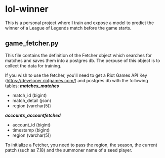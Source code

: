 # lol-winner
This is a personal project where I train and expose a model to predict the winner of a League of Legends match before the game starts.

## game_fetcher.py
This file contains the definition of the Fetcher object which searches for matches and saves them into a postgres db. The perpuse of this object is to collect the data for training.

If you wish to use the fetcher, you'll need to get a Riot Games API Key (https://developer.riotgames.com/) and postgres db with the following tables:
***matches_matches***
- match_id (bigint)
- match_detail (json)
- region (varchar(5))

***accounts_accountfetched***
- account_id (bigint)
- timestamp (bigint)
- region (varchar(5))

To initialize a Fetcher, you need to pass the region, the season, the current patch (such as 7.18) and the summoner name of a seed player.